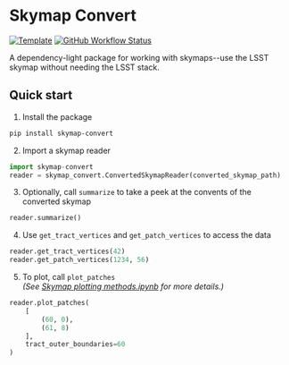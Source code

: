 # Skymap Convert

<!--
[![PyPI](https://img.shields.io/pypi/v/skymap-convert?color=blue&logo=pypi&logoColor=white)](https://pypi.org/project/skymap_convert/)
[![Codecov](https://codecov.io/gh/lincc-frameworks/skymap-convert/branch/main/graph/badge.svg)](https://codecov.io/gh/lincc-frameworks/skymap-convert)
-->
[![Template](https://img.shields.io/badge/Template-LINCC%20Frameworks%20Python%20Project%20Template-brightgreen)](https://lincc-ppt.readthedocs.io/en/latest/)
[![GitHub Workflow Status](https://img.shields.io/github/actions/workflow/status/lincc-frameworks/skymap-convert/smoke-test.yml)](https://github.com/lincc-frameworks/skymap-convert/actions/workflows/smoke-test.yml)


A dependency-light package for working with skymaps--use the LSST skymap without needing the LSST stack.

## Quick start


1. Install the package
```bash
pip install skymap-convert
```

2. Import a skymap reader
```python
import skymap-convert
reader = skymap_convert.ConvertedSkymapReader(converted_skymap_path)
```

3. Optionally, call `summarize` to take a peek at the convents of the converted skymap
```python
reader.summarize()
```

4. Use `get_tract_vertices` and `get_patch_vertices` to access the data
```python
reader.get_tract_vertices(42)
reader.get_patch_vertices(1234, 56)
```

5. To plot, call `plot_patches`  
*(See [Skymap plotting methods.ipynb](https://github.com/lincc-frameworks/skymap-convert/blob/main/docs/notebooks/Skymap%20plotting%20methods.ipynb) for more details.)*
```python
reader.plot_patches(
    [
        (60, 0),
        (61, 8)
    ],
    tract_outer_boundaries=60
)
```

